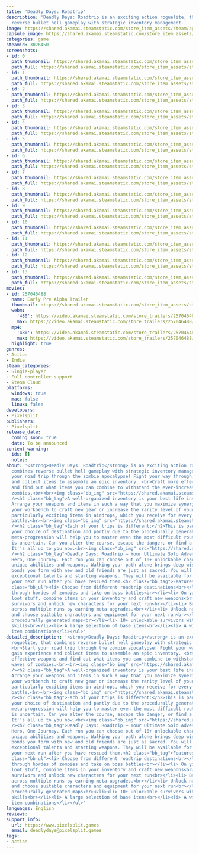 ```yaml
---
title: 'Deadly Days: Roadtrip'
description: 'Deadly Days: Roadtrip is an exciting action roguelite, that combines
  reverse bullet hell gameplay with strategic inventory management.'
image: https://shared.akamai.steamstatic.com/store_item_assets/steam/apps/3026450/header.jpg?t=1732390127
capsule_image: https://shared.akamai.steamstatic.com/store_item_assets/steam/apps/3026450/b630071ad953ab9d4d8ee65ec0fee04e042927de/capsule_231x87.jpg?t=1732390127
categories: game
steamid: 3026450
screenshots:
- id: 0
  path_thumbnail: https://shared.akamai.steamstatic.com/store_item_assets/steam/apps/3026450/ss_37db86714143590913b5b3f3c466f892174e79f5.600x338.jpg?t=1732390127
  path_full: https://shared.akamai.steamstatic.com/store_item_assets/steam/apps/3026450/ss_37db86714143590913b5b3f3c466f892174e79f5.1920x1080.jpg?t=1732390127
- id: 1
  path_thumbnail: https://shared.akamai.steamstatic.com/store_item_assets/steam/apps/3026450/ss_fca86adb1d17931539e24fac64c3a6f741718d90.600x338.jpg?t=1732390127
  path_full: https://shared.akamai.steamstatic.com/store_item_assets/steam/apps/3026450/ss_fca86adb1d17931539e24fac64c3a6f741718d90.1920x1080.jpg?t=1732390127
- id: 2
  path_thumbnail: https://shared.akamai.steamstatic.com/store_item_assets/steam/apps/3026450/ss_7f5a8722eb01a100497fc07c2f33b57950545521.600x338.jpg?t=1732390127
  path_full: https://shared.akamai.steamstatic.com/store_item_assets/steam/apps/3026450/ss_7f5a8722eb01a100497fc07c2f33b57950545521.1920x1080.jpg?t=1732390127
- id: 3
  path_thumbnail: https://shared.akamai.steamstatic.com/store_item_assets/steam/apps/3026450/ss_4607ca8271867a3dac12471e8ac1eca238b9c7bf.600x338.jpg?t=1732390127
  path_full: https://shared.akamai.steamstatic.com/store_item_assets/steam/apps/3026450/ss_4607ca8271867a3dac12471e8ac1eca238b9c7bf.1920x1080.jpg?t=1732390127
- id: 4
  path_thumbnail: https://shared.akamai.steamstatic.com/store_item_assets/steam/apps/3026450/ss_64012b30bfd19611cc69a292df91a405c0ef7652.600x338.jpg?t=1732390127
  path_full: https://shared.akamai.steamstatic.com/store_item_assets/steam/apps/3026450/ss_64012b30bfd19611cc69a292df91a405c0ef7652.1920x1080.jpg?t=1732390127
- id: 5
  path_thumbnail: https://shared.akamai.steamstatic.com/store_item_assets/steam/apps/3026450/ss_81d3e850db194bd9667d08787dbd680e37b950cc.600x338.jpg?t=1732390127
  path_full: https://shared.akamai.steamstatic.com/store_item_assets/steam/apps/3026450/ss_81d3e850db194bd9667d08787dbd680e37b950cc.1920x1080.jpg?t=1732390127
- id: 6
  path_thumbnail: https://shared.akamai.steamstatic.com/store_item_assets/steam/apps/3026450/ss_6701f17e36ccbdee2feb6b8217614f0c84e8c318.600x338.jpg?t=1732390127
  path_full: https://shared.akamai.steamstatic.com/store_item_assets/steam/apps/3026450/ss_6701f17e36ccbdee2feb6b8217614f0c84e8c318.1920x1080.jpg?t=1732390127
- id: 7
  path_thumbnail: https://shared.akamai.steamstatic.com/store_item_assets/steam/apps/3026450/ss_2911b5b7b55eeb2de55d424a348567d37a7f4720.600x338.jpg?t=1732390127
  path_full: https://shared.akamai.steamstatic.com/store_item_assets/steam/apps/3026450/ss_2911b5b7b55eeb2de55d424a348567d37a7f4720.1920x1080.jpg?t=1732390127
- id: 8
  path_thumbnail: https://shared.akamai.steamstatic.com/store_item_assets/steam/apps/3026450/ss_d1225d7a0ad1757ee63dddd04a3c0cd0e609d3ce.600x338.jpg?t=1732390127
  path_full: https://shared.akamai.steamstatic.com/store_item_assets/steam/apps/3026450/ss_d1225d7a0ad1757ee63dddd04a3c0cd0e609d3ce.1920x1080.jpg?t=1732390127
- id: 9
  path_thumbnail: https://shared.akamai.steamstatic.com/store_item_assets/steam/apps/3026450/ss_075aa4af07f23075d45268016a84610f4239e2a5.600x338.jpg?t=1732390127
  path_full: https://shared.akamai.steamstatic.com/store_item_assets/steam/apps/3026450/ss_075aa4af07f23075d45268016a84610f4239e2a5.1920x1080.jpg?t=1732390127
- id: 10
  path_thumbnail: https://shared.akamai.steamstatic.com/store_item_assets/steam/apps/3026450/ss_e99cf635e1e820e59df1ea911f445f23c9b3fcb8.600x338.jpg?t=1732390127
  path_full: https://shared.akamai.steamstatic.com/store_item_assets/steam/apps/3026450/ss_e99cf635e1e820e59df1ea911f445f23c9b3fcb8.1920x1080.jpg?t=1732390127
- id: 11
  path_thumbnail: https://shared.akamai.steamstatic.com/store_item_assets/steam/apps/3026450/ss_4b803ceaa0520d0af376dba82d40d9ca4a353afb.600x338.jpg?t=1732390127
  path_full: https://shared.akamai.steamstatic.com/store_item_assets/steam/apps/3026450/ss_4b803ceaa0520d0af376dba82d40d9ca4a353afb.1920x1080.jpg?t=1732390127
- id: 12
  path_thumbnail: https://shared.akamai.steamstatic.com/store_item_assets/steam/apps/3026450/ss_c035f2a590245977e62a984f01327b0c07746f65.600x338.jpg?t=1732390127
  path_full: https://shared.akamai.steamstatic.com/store_item_assets/steam/apps/3026450/ss_c035f2a590245977e62a984f01327b0c07746f65.1920x1080.jpg?t=1732390127
- id: 13
  path_thumbnail: https://shared.akamai.steamstatic.com/store_item_assets/steam/apps/3026450/ss_1ebe8919a512e5581ac4e9cada93a0e2dc8863f2.600x338.jpg?t=1732390127
  path_full: https://shared.akamai.steamstatic.com/store_item_assets/steam/apps/3026450/ss_1ebe8919a512e5581ac4e9cada93a0e2dc8863f2.1920x1080.jpg?t=1732390127
movies:
- id: 257046488
  name: Early Pre Alpha Trailer
  thumbnail: https://shared.akamai.steamstatic.com/store_item_assets/steam/apps/257046488/b4ca108dd513dbbe5b29c93be7f60f25e589bc14/movie_600x337.jpg?t=1732390121
  webm:
    '480': https://video.akamai.steamstatic.com/store_trailers/257046488/movie480_vp9.webm?t=1732390121
    max: https://video.akamai.steamstatic.com/store_trailers/257046488/movie_max_vp9.webm?t=1732390121
  mp4:
    '480': https://video.akamai.steamstatic.com/store_trailers/257046488/movie480.mp4?t=1732390121
    max: https://video.akamai.steamstatic.com/store_trailers/257046488/movie_max.mp4?t=1732390121
  highlight: true
genres:
- Action
- Indie
steam_categories:
- Single-player
- Full controller support
- Steam Cloud
platforms:
  windows: true
  mac: false
  linux: false
developers:
- Pixelsplit
publishers:
- Pixelsplit
release_date:
  coming_soon: true
  date: To be announced
content_warning:
  ids: []
  notes:
about: '<strong>Deadly Days: Roadtrip</strong> is an exciting action roguelite, that
  combines reverse bullet hell gameplay with strategic inventory management. <br>Start
  your road trip through the zombie apocalypse! Fight your way through, gain experience
  and collect items to assemble an epic inventory. <br>Craft more effective weapons
  and find out what items you can combine to withstand the ever-increasing waves of
  zombies.<br><br><img class="bb_img" src="https://shared.akamai.steamstatic.com/store_item_assets/steam/apps/3026450/extras/dd_roadtrip_s_01.png?t=1732390127"
  /><h2 class="bb_tag">A well-organized inventory is your best life insurance:</h2>
  Arrange your weapons and items in such a way that you maximize synergies.<br>Use
  your workbench to craft new gear or increase the rarity level of your items.<br>Find
  particularly exciting items in airdrops, which you receive for every level-up in
  battle.<br><br><img class="bb_img" src="https://shared.akamai.steamstatic.com/store_item_assets/steam/apps/3026450/extras/dd_roadtrip_s_03.png?t=1732390127"
  /><h2 class="bb_tag">Each of your trips is different:</h2>This is partly due to
  your choice of destination and partly due to the procedurally generated maps. The
  meta-progression will help you to master even the most difficult routes. The future
  is uncertain. Can you alter the course, escape the danger, or find a way to survive?
  It''s all up to you now.<br><img class="bb_img" src="https://shared.akamai.steamstatic.com/store_item_assets/steam/apps/3026450/extras/dd_roadtrip_s_02.png?t=1732390127"
  /><h2 class="bb_tag">Deadly Days: Roadtrip – Your Ultimate Solo Adventure!</h2>One
  Hero, One Journey. Each run you can choose out of 10+ unlockable characters with
  unique abilities and weapons. Walking your path alone brings deep wisdom, yet the
  bonds you form with new and old friends are just as sacred. You will need their
  exceptional talents and starting weapons. They will be available for selection on
  your next run after you have rescued them.<h2 class="bb_tag">Features:</h2><br><ul
  class="bb_ul"><li> Choose from different roadtrip destinations<br></li><li> Fight
  through hordes of zombies and take on boss battles<br></li><li> On your journey
  loot stuff, combine items in your inventory and craft new weapons<br></li><li> Find
  survivors and unlock new characters for your next run<br></li><li> Become more powerful
  across multiple runs by earning meta upgrades.<br></li><li> Unlock new destinations
  and choose suitable characters and equipment for your next run<br></li><li> Diverse,
  procedurally generated maps<br></li><li> 10+ unlockable survivors with individual
  skills<br></li><li> A large selection of base items<br></li><li> A wide range of
  item combinations</li></ul>'
detailed_description: '<strong>Deadly Days: Roadtrip</strong> is an exciting action
  roguelite, that combines reverse bullet hell gameplay with strategic inventory management.
  <br>Start your road trip through the zombie apocalypse! Fight your way through,
  gain experience and collect items to assemble an epic inventory. <br>Craft more
  effective weapons and find out what items you can combine to withstand the ever-increasing
  waves of zombies.<br><br><img class="bb_img" src="https://shared.akamai.steamstatic.com/store_item_assets/steam/apps/3026450/extras/dd_roadtrip_s_01.png?t=1732390127"
  /><h2 class="bb_tag">A well-organized inventory is your best life insurance:</h2>
  Arrange your weapons and items in such a way that you maximize synergies.<br>Use
  your workbench to craft new gear or increase the rarity level of your items.<br>Find
  particularly exciting items in airdrops, which you receive for every level-up in
  battle.<br><br><img class="bb_img" src="https://shared.akamai.steamstatic.com/store_item_assets/steam/apps/3026450/extras/dd_roadtrip_s_03.png?t=1732390127"
  /><h2 class="bb_tag">Each of your trips is different:</h2>This is partly due to
  your choice of destination and partly due to the procedurally generated maps. The
  meta-progression will help you to master even the most difficult routes. The future
  is uncertain. Can you alter the course, escape the danger, or find a way to survive?
  It''s all up to you now.<br><img class="bb_img" src="https://shared.akamai.steamstatic.com/store_item_assets/steam/apps/3026450/extras/dd_roadtrip_s_02.png?t=1732390127"
  /><h2 class="bb_tag">Deadly Days: Roadtrip – Your Ultimate Solo Adventure!</h2>One
  Hero, One Journey. Each run you can choose out of 10+ unlockable characters with
  unique abilities and weapons. Walking your path alone brings deep wisdom, yet the
  bonds you form with new and old friends are just as sacred. You will need their
  exceptional talents and starting weapons. They will be available for selection on
  your next run after you have rescued them.<h2 class="bb_tag">Features:</h2><br><ul
  class="bb_ul"><li> Choose from different roadtrip destinations<br></li><li> Fight
  through hordes of zombies and take on boss battles<br></li><li> On your journey
  loot stuff, combine items in your inventory and craft new weapons<br></li><li> Find
  survivors and unlock new characters for your next run<br></li><li> Become more powerful
  across multiple runs by earning meta upgrades.<br></li><li> Unlock new destinations
  and choose suitable characters and equipment for your next run<br></li><li> Diverse,
  procedurally generated maps<br></li><li> 10+ unlockable survivors with individual
  skills<br></li><li> A large selection of base items<br></li><li> A wide range of
  item combinations</li></ul>'
languages: English
reviews:
support_info:
  url: https://www.pixelsplit.games
  email: deadlydays@pixelsplit.games
tags:
- action
---
```



